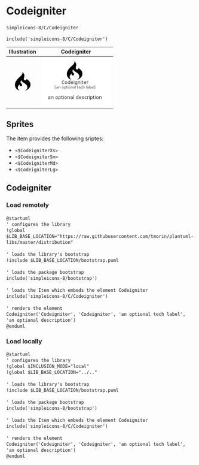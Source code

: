 # Codeigniter


```text
simpleicons-8/C/Codeigniter
```

```text
include('simpleicons-8/C/Codeigniter')
```



| Illustration | Codeigniter |
| :---: | :---: |
| ![illustration for Illustration](../../simpleicons-8/C/Codeigniter.png) | ![illustration for Codeigniter](../../simpleicons-8/C/Codeigniter.Local.png) |



## Sprites
The item provides the following sriptes:

- `<$CodeigniterXs>`
- `<$CodeigniterSm>`
- `<$CodeigniterMd>`
- `<$CodeigniterLg>`





## Codeigniter

### Load remotely
```plantuml
@startuml
' configures the library
!global $LIB_BASE_LOCATION="https://raw.githubusercontent.com/tmorin/plantuml-libs/master/distribution"

' loads the library's bootstrap
!include $LIB_BASE_LOCATION/bootstrap.puml

' loads the package bootstrap
include('simpleicons-8/bootstrap')

' loads the Item which embeds the element Codeigniter
include('simpleicons-8/C/Codeigniter')

' renders the element
Codeigniter('Codeigniter', 'Codeigniter', 'an optional tech label', 'an optional description')
@enduml
```

### Load locally
```plantuml
@startuml
' configures the library
!global $INCLUSION_MODE="local"
!global $LIB_BASE_LOCATION="../.."

' loads the library's bootstrap
!include $LIB_BASE_LOCATION/bootstrap.puml

' loads the package bootstrap
include('simpleicons-8/bootstrap')

' loads the Item which embeds the element Codeigniter
include('simpleicons-8/C/Codeigniter')

' renders the element
Codeigniter('Codeigniter', 'Codeigniter', 'an optional tech label', 'an optional description')
@enduml
```


